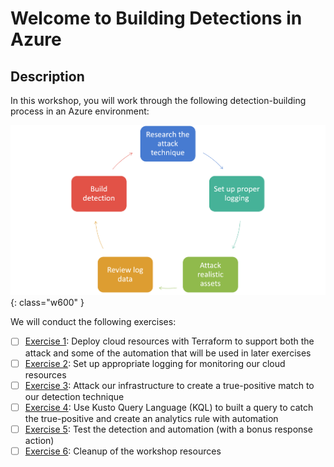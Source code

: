 # Welcome to Building Detections in Azure

## Description

In this workshop, you will work through the following detection-building process in an Azure environment:

![Detection Build Process](img/detection-build-process.png ""){: class="w600" }

We will conduct the following exercises:

- [ ] [Exercise 1](exercises/exercise1.md): Deploy cloud resources with Terraform to support both the attack and some of the automation that will be used in later exercises
- [ ] [Exercise 2](exercises/exercise2.md): Set up appropriate logging for monitoring our cloud resources
- [ ] [Exercise 3](exercises/exercise3.md): Attack our infrastructure to create a true-positive match to our detection technique
- [ ] [Exercise 4](exercises/exercise4.md): Use Kusto Query Language (KQL) to built a query to catch the true-positive and create an analytics rule with automation 
- [ ] [Exercise 5](exercises/exercise5.md): Test the detection and automation (with a bonus response action)
- [ ] [Exercise 6](exercises/exercise6.md): Cleanup of the workshop resources